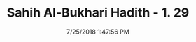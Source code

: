 ---
title        : "Sahih Al-Bukhari Hadith - 1. 29"
date         : 7/25/2018 1:47:56 PM
draft        : false
type         : "hadith"
layout       : "hadith"
BookCode     : "SHB"
VolumeNumber : "1"
HadithNumber : "29"
categories  :  ["Faith-Sins are from ignorance, and a sinner is not a disbeliever"]
tags  :  ["Al Marur"]
---